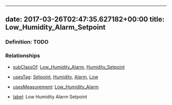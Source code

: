 
---
date: 2017-03-26T02:47:35.627182+00:00
title: Low_Humidity_Alarm_Setpoint
---
### Definition: TODO

### Relationships

* [subClassOf](http://www.w3.org/2000/01/rdf-schema#subClassOf): [Low_Humidity_Alarm](https://brickschema.org/schema/1.0/Brick#Low_Humidity_Alarm), [Humidity_Setpoint](https://brickschema.org/schema/1.0/Brick#Humidity_Setpoint)

* [usesTag](https://brickschema.org/schema/1.0/BrickFrame#usesTag): [Setpoint](https://brickschema.org/schema/1.0/BrickTag#Setpoint), [Humidity](https://brickschema.org/schema/1.0/BrickTag#Humidity), [Alarm](https://brickschema.org/schema/1.0/BrickTag#Alarm), [Low](https://brickschema.org/schema/1.0/BrickTag#Low)

* [usesMeasurement](https://brickschema.org/schema/1.0/BrickFrame#usesMeasurement): [Low_Humidity_Alarm](https://brickschema.org/schema/1.0/Brick#Low_Humidity_Alarm)

* [label](http://www.w3.org/2000/01/rdf-schema#label): Low Humidity Alarm Setpoint
